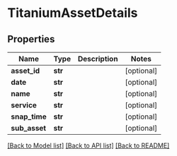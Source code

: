 # TitaniumAssetDetails


## Properties
Name | Type | Description | Notes
------------ | ------------- | ------------- | -------------
**asset_id** | **str** |  | [optional] 
**date** | **str** |  | [optional] 
**name** | **str** |  | [optional] 
**service** | **str** |  | [optional] 
**snap_time** | **str** |  | [optional] 
**sub_asset** | **str** |  | [optional] 

[[Back to Model list]](../README.md#documentation-for-models) [[Back to API list]](../README.md#documentation-for-api-endpoints) [[Back to README]](../README.md)


